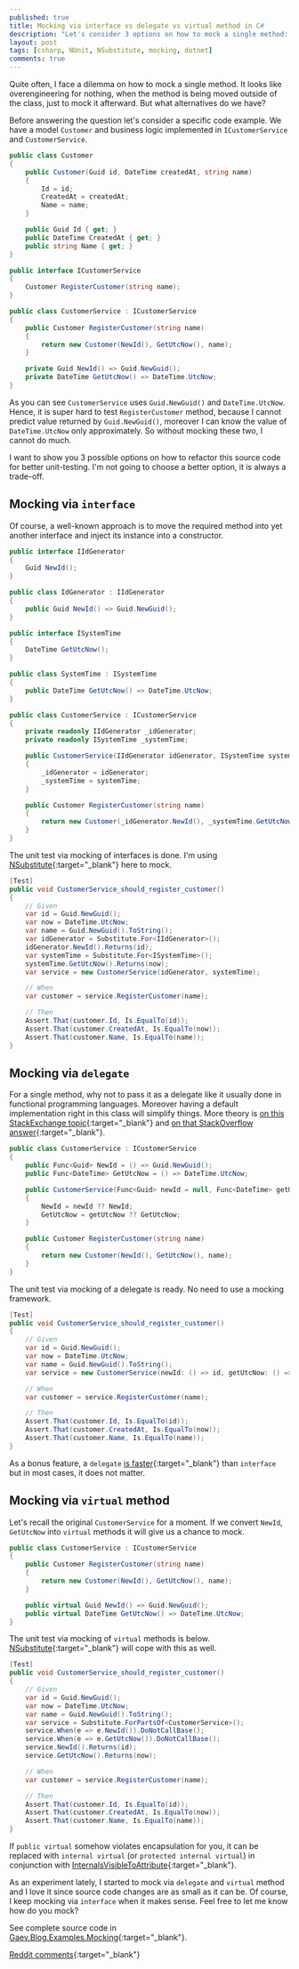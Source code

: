 ```yaml
---
published: true
title: Mocking via interface vs delegate vs virtual method in C#
description: "Let's consider 3 options on how to mock a single method: interface, delegate, virtual method"
layout: post
tags: [csharp, NUnit, NSubstitute, mocking, dotnet]
comments: true
---
```


Quite often, I face a dilemma on how to mock a single method. It looks like overengineering for nothing, when the method is being moved outside of the class, just to mock it afterward. But what alternatives do we have? 

Before answering the question let's consider a specific code example. We have a model `Customer` and business logic implemented in `ICustomerService` and `CustomerService`.

```c#
public class Customer
{
    public Customer(Guid id, DateTime createdAt, string name)
    {
        Id = id;
        CreatedAt = createdAt;
        Name = name;
    }

    public Guid Id { get; }
    public DateTime CreatedAt { get; }
    public string Name { get; }
}

public interface ICustomerService
{
    Customer RegisterCustomer(string name);
}

public class CustomerService : ICustomerService
{
    public Customer RegisterCustomer(string name)
    {
        return new Customer(NewId(), GetUtcNow(), name);
    }

    private Guid NewId() => Guid.NewGuid();
    private DateTime GetUtcNow() => DateTime.UtcNow;
}
```

As you can see `CustomerService` uses `Guid.NewGuid()` and `DateTime.UtcNow`. Hence, it is super hard to test `RegisterCustomer` method, because I cannot predict value returned by `Guid.NewGuid()`, moreover I can know the value of `DateTime.UtcNow` only approximately. So without mocking these two, I cannot do much. 

I want to show you 3 possible options on how to refactor this source code for better unit-testing. I'm not going to choose a better option, it is always a trade-off.

## Mocking via `interface`

Of course, a well-known approach is to move the required method into yet another interface and inject its instance into a constructor.

```c#
public interface IIdGenerator
{
    Guid NewId();
}

public class IdGenerator : IIdGenerator
{
    public Guid NewId() => Guid.NewGuid();
}

public interface ISystemTime
{
    DateTime GetUtcNow();
}

public class SystemTime : ISystemTime
{
    public DateTime GetUtcNow() => DateTime.UtcNow;
}

public class CustomerService : ICustomerService
{
    private readonly IIdGenerator _idGenerator;
    private readonly ISystemTime _systemTime;

    public CustomerService(IIdGenerator idGenerator, ISystemTime systemTime)
    {
        _idGenerator = idGenerator;
        _systemTime = systemTime;
    }

    public Customer RegisterCustomer(string name)
    {
        return new Customer(_idGenerator.NewId(), _systemTime.GetUtcNow(), name);
    }
}
```

The unit test via mocking of interfaces is done. I'm using [NSubstitute](https://nsubstitute.github.io/){:target="_blank"} here to mock.

```c#
[Test]
public void CustomerService_should_register_customer()
{
    // Given
    var id = Guid.NewGuid();
    var now = DateTime.UtcNow;
    var name = Guid.NewGuid().ToString();
    var idGenerator = Substitute.For<IIdGenerator>();
    idGenerator.NewId().Returns(id);
    var systemTime = Substitute.For<ISystemTime>();
    systemTime.GetUtcNow().Returns(now);
    var service = new CustomerService(idGenerator, systemTime);

    // When
    var customer = service.RegisterCustomer(name);

    // Then
    Assert.That(customer.Id, Is.EqualTo(id));
    Assert.That(customer.CreatedAt, Is.EqualTo(now));
    Assert.That(customer.Name, Is.EqualTo(name));
}
```

## Mocking via `delegate`

For a single method, why not to pass it as a delegate like it usually done in functional programming languages. Moreover having a default implementation right in this class will simplify things. More theory is [on this StackExchange topic](https://softwareengineering.stackexchange.com/a/345490){:target="_blank"} and [on that StackOverflow answer](https://stackoverflow.com/a/28644831/1400547){:target="_blank"}.  

```c#
public class CustomerService : ICustomerService
{
    public Func<Guid> NewId = () => Guid.NewGuid();
    public Func<DateTime> GetUtcNow = () => DateTime.UtcNow;

    public CustomerService(Func<Guid> newId = null, Func<DateTime> getUtcNow = null)
    {
        NewId = newId ?? NewId;
        GetUtcNow = getUtcNow ?? GetUtcNow;
    }

    public Customer RegisterCustomer(string name)
    {
        return new Customer(NewId(), GetUtcNow(), name);
    }
}
```

The unit test via mocking of a delegate is ready. No need to use a mocking framework.

```c#
[Test]
public void CustomerService_should_register_customer()
{
    // Given
    var id = Guid.NewGuid();
    var now = DateTime.UtcNow;
    var name = Guid.NewGuid().ToString();
    var service = new CustomerService(newId: () => id, getUtcNow: () => now);

    // When
    var customer = service.RegisterCustomer(name);

    // Then
    Assert.That(customer.Id, Is.EqualTo(id));
    Assert.That(customer.CreatedAt, Is.EqualTo(now));
    Assert.That(customer.Name, Is.EqualTo(name));
}
```

As a bonus feature, a `delegate` [is faster](https://stackoverflow.com/a/2082895/1400547){:target="_blank"} than `interface` but in most cases, it does not matter.

## Mocking via `virtual` method

Let's recall the original `CustomerService` for a moment. If we convert `NewId`, `GetUtcNow` into `virtual` methods it will give us a chance to mock.

```c#
public class CustomerService : ICustomerService
{
    public Customer RegisterCustomer(string name)
    {
        return new Customer(NewId(), GetUtcNow(), name);
    }

    public virtual Guid NewId() => Guid.NewGuid();
    public virtual DateTime GetUtcNow() => DateTime.UtcNow;
}
```

The unit test via mocking of `virtual` methods is below. [NSubstitute](https://nsubstitute.github.io/){:target="_blank"} will cope with this as well.

```c#
[Test]
public void CustomerService_should_register_customer()
{
    // Given
    var id = Guid.NewGuid();
    var now = DateTime.UtcNow;
    var name = Guid.NewGuid().ToString();
    var service = Substitute.ForPartsOf<CustomerService>();
    service.When(e => e.NewId()).DoNotCallBase();
    service.When(e => e.GetUtcNow()).DoNotCallBase();
    service.NewId().Returns(id);
    service.GetUtcNow().Returns(now);

    // When
    var customer = service.RegisterCustomer(name);

    // Then
    Assert.That(customer.Id, Is.EqualTo(id));
    Assert.That(customer.CreatedAt, Is.EqualTo(now));
    Assert.That(customer.Name, Is.EqualTo(name));
}
```

If `public virtual` somehow violates encapsulation for you, it can be replaced with `internal virtual` (or `protected internal virtual`) in conjunction with [InternalsVisibleToAttribute](https://docs.microsoft.com/en-us/dotnet/api/system.runtime.compilerservices.internalsvisibletoattribute){:target="_blank"}.

As an experiment lately, I started to mock via `delegate` and `virtual` method and I love it since source code changes are as small as it can be. Of course, I keep mocking via `interface` when it makes sense. Feel free to let me know how do you mock?

See complete source code in [Gaev.Blog.Examples.Mocking](https://github.com/gaevoy/Gaev.Blog.Examples/tree/2.5.1/Gaev.Blog.Examples.Mocking){:target="_blank"}.

[Reddit comments](https://www.reddit.com/r/programming/comments/cx5qyh/mocking_via_interface_vs_delegate_vs_virtual/){:target="_blank"}
